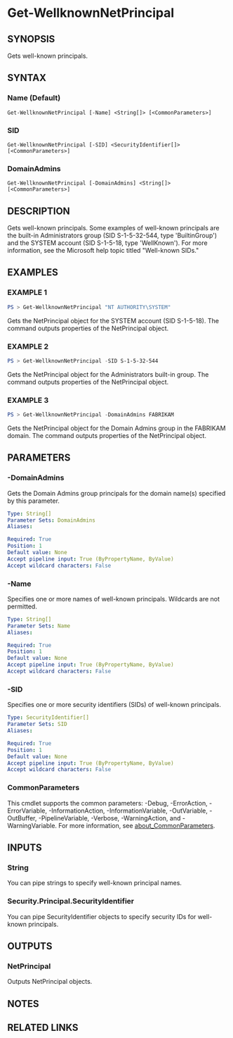 ﻿---
external help file: NetAccounts-help.xml
Module Name: NetAccounts
schema: 2.0.0
---

# Get-WellknownNetPrincipal

## SYNOPSIS
Gets well-known principals.

## SYNTAX

### Name (Default)
```
Get-WellknownNetPrincipal [-Name] <String[]> [<CommonParameters>]
```

### SID
```
Get-WellknownNetPrincipal [-SID] <SecurityIdentifier[]> [<CommonParameters>]
```

### DomainAdmins
```
Get-WellknownNetPrincipal [-DomainAdmins] <String[]> [<CommonParameters>]
```

## DESCRIPTION
Gets well-known principals.
Some examples of well-known principals are the built-in Administrators group (SID S-1-5-32-544, type 'BuiltinGroup') and the SYSTEM account (SID S-1-5-18, type 'WellKnown').
For more information, see the Microsoft help topic titled "Well-known SIDs."

## EXAMPLES

### EXAMPLE 1
```powershell
PS > Get-WellknownNetPrincipal "NT AUTHORITY\SYSTEM"
```
Gets the NetPrincipal object for the SYSTEM account (SID S-1-5-18). The command outputs properties of the NetPrincipal object.

### EXAMPLE 2
```powershell
PS > Get-WellknownNetPrincipal -SID S-1-5-32-544
```
Gets the NetPrincipal object for the Administrators built-in group. The command outputs properties of the NetPrincipal object.

### EXAMPLE 3
```powershell
PS > Get-WellknownNetPrincipal -DomainAdmins FABRIKAM
```
Gets the NetPrincipal object for the Domain Admins group in the FABRIKAM domain. The command outputs properties of the NetPrincipal object.

## PARAMETERS

### -DomainAdmins
Gets the Domain Admins group principals for the domain name(s) specified by this parameter.

```yaml
Type: String[]
Parameter Sets: DomainAdmins
Aliases:

Required: True
Position: 1
Default value: None
Accept pipeline input: True (ByPropertyName, ByValue)
Accept wildcard characters: False
```

### -Name
Specifies one or more names of well-known principals.
Wildcards are not permitted.

```yaml
Type: String[]
Parameter Sets: Name
Aliases:

Required: True
Position: 1
Default value: None
Accept pipeline input: True (ByPropertyName, ByValue)
Accept wildcard characters: False
```

### -SID
Specifies one or more security identifiers (SIDs) of well-known principals.

```yaml
Type: SecurityIdentifier[]
Parameter Sets: SID
Aliases:

Required: True
Position: 1
Default value: None
Accept pipeline input: True (ByPropertyName, ByValue)
Accept wildcard characters: False
```

### CommonParameters
This cmdlet supports the common parameters: -Debug, -ErrorAction, -ErrorVariable, -InformationAction, -InformationVariable, -OutVariable, -OutBuffer, -PipelineVariable, -Verbose, -WarningAction, and -WarningVariable. For more information, see [about_CommonParameters](http://go.microsoft.com/fwlink/?LinkID=113216).

## INPUTS

### String
You can pipe strings to specify well-known principal names.

### Security.Principal.SecurityIdentifier
You can pipe SecurityIdentifier objects to specify security IDs for well-known principals.

## OUTPUTS

### NetPrincipal
Outputs NetPrincipal objects.

## NOTES

## RELATED LINKS

